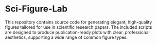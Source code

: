 # Sci-Figure-Lab
This repository contains source code for generating elegant, high-quality figures tailored for use in scientific research papers. The included scripts are designed to produce publication-ready plots with clear, professional aesthetics, supporting a wide range of common figure types.
